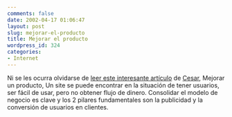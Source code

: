 ```yaml
---
comments: false
date: 2002-04-17 01:06:47
layout: post
slug: mejorar-el-producto
title: Mejorar el producto
wordpress_id: 324
categories:
- Internet
---
```


Ni se les ocurra olvidarse de [leer este interesante artículo](http://home.earthlink.net/%7Ecesarmartin/think/mejorar_el_producto.html) de [Cesar](http://home.earthlink.net/%7Ecesarmartin/think/), Mejorar un producto,  Un site se puede encontrar en la situación de tener usuarios, ser fácil de usar, pero no obtener flujo de dinero. Consolidar el modelo de negocio es clave y los 2 pilares fundamentales son la publicidad y la conversión de usuarios en clientes.




 
